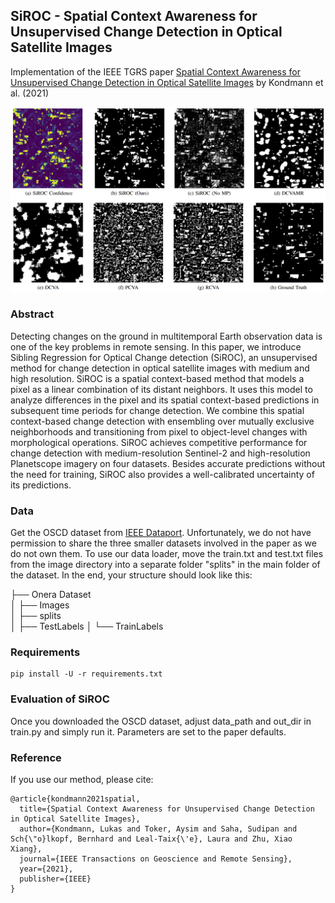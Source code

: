 ## SiROC - Spatial Context Awareness for Unsupervised Change Detection in Optical Satellite Images

Implementation of the IEEE TGRS paper [Spatial Context Awareness for Unsupervised Change Detection in Optical Satellite Images]( https://ieeexplore.ieee.org/document/9627707) by Kondmann et al. (2021)

![](sample_SiROC.png)

### Abstract
Detecting changes on the ground in multitemporal Earth observation data is one of the key problems in remote sensing. 
In this paper, we introduce Sibling Regression for Optical Change detection (SiROC), an unsupervised method for change 
detection in optical satellite images with medium and high resolution. SiROC is a spatial context-based method that models 
a pixel as a linear combination of its distant neighbors. It uses this model to analyze differences in the pixel and its spatial 
context-based predictions in subsequent time periods for change detection. We combine this spatial context-based change detection 
with ensembling over mutually exclusive neighborhoods and transitioning from pixel to object-level changes with morphological operations. 
SiROC achieves competitive performance for change detection with medium-resolution Sentinel-2 and high-resolution Planetscope imagery 
on four datasets. Besides accurate predictions without the need for training, SiROC also provides a well-calibrated uncertainty of its predictions.


### Data 

Get the OSCD dataset from [IEEE Dataport](https://ieee-dataport.org/open-access/oscd-onera-satellite-change-detection). 
Unfortunately, we do not have permission to share the three smaller datasets involved in the paper as we do not own them. 
To use our data loader, move the train.txt and test.txt files from the image directory into a separate folder "splits" in the main folder of the dataset. In the end, your structure should look like this:

├── Onera Dataset                   
│   ├── Images    
│   ├── splits  
│   ├── TestLabels
│   └── TrainLabels

### Requirements 

```
pip install -U -r requirements.txt
```
### Evaluation of SiROC

Once you downloaded the OSCD dataset, adjust data_path and out_dir in train.py and simply run it. Parameters are set to the paper defaults.

### Reference  

If you use our method, please cite:

```
@article{kondmann2021spatial,
  title={Spatial Context Awareness for Unsupervised Change Detection in Optical Satellite Images},
  author={Kondmann, Lukas and Toker, Aysim and Saha, Sudipan and Sch{\"o}lkopf, Bernhard and Leal-Taix{\'e}, Laura and Zhu, Xiao Xiang},
  journal={IEEE Transactions on Geoscience and Remote Sensing},
  year={2021},
  publisher={IEEE}
}
```

